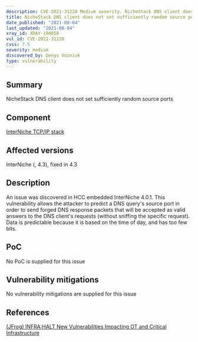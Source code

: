 ```yaml
---
description: CVE-2021-31228 Medium severity. NicheStack DNS client does not set sufficiently random source ports
title: NicheStack DNS client does not set sufficiently random source ports
date_published: "2021-08-04"
last_updated: "2021-08-04"
xray_id: XRAY-194058
vul_id: CVE-2021-31228
cvss: 7.5
severity: medium
discovered_by: Denys Vozniuk
type: vulnerability
---
```

## Summary
NicheStack DNS client does not set sufficiently random source ports

## Component

[InterNiche TCP/IP stack](https://www.hcc-embedded.com/products/networking/tcpip-applications)

## Affected versions

InterNiche (, 4.3), fixed in 4.3

## Description

An issue was discovered in HCC embedded InterNiche 4.0.1. This vulnerability allows the attacker to predict a DNS query's source port in order to send forged DNS response packets that will be accepted as valid answers to the DNS client's requests (without sniffing the specific request). Data is predictable because it is based on the time of day, and has too few bits.

## PoC

No PoC is supplied for this issue

## Vulnerability mitigations

No vulnerability mitigations are supplied for this issue

## References

[(JFrog) INFRA:HALT New Vulnerabilities Impacting OT and Critical Infrastructure](https://jfrog.com/blog/infrahalt-14-new-security-vulnerabilities-found-in-nichestack/)